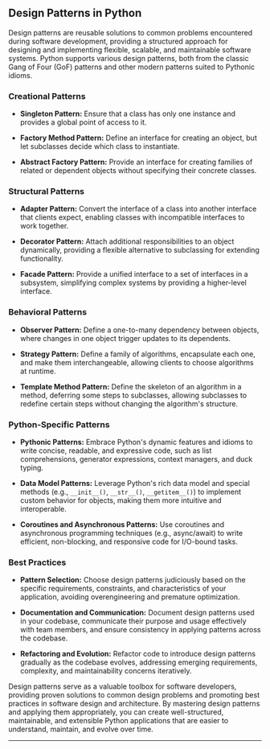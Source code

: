 ## Design Patterns in Python

Design patterns are reusable solutions to common problems encountered during software development, providing a structured approach for designing and implementing flexible, scalable, and maintainable software systems. Python supports various design patterns, both from the classic Gang of Four (GoF) patterns and other modern patterns suited to Pythonic idioms.

### Creational Patterns

- **Singleton Pattern:** Ensure that a class has only one instance and provides a global point of access to it.

- **Factory Method Pattern:** Define an interface for creating an object, but let subclasses decide which class to instantiate.

- **Abstract Factory Pattern:** Provide an interface for creating families of related or dependent objects without specifying their concrete classes.

### Structural Patterns

- **Adapter Pattern:** Convert the interface of a class into another interface that clients expect, enabling classes with incompatible interfaces to work together.

- **Decorator Pattern:** Attach additional responsibilities to an object dynamically, providing a flexible alternative to subclassing for extending functionality.

- **Facade Pattern:** Provide a unified interface to a set of interfaces in a subsystem, simplifying complex systems by providing a higher-level interface.

### Behavioral Patterns

- **Observer Pattern:** Define a one-to-many dependency between objects, where changes in one object trigger updates to its dependents.

- **Strategy Pattern:** Define a family of algorithms, encapsulate each one, and make them interchangeable, allowing clients to choose algorithms at runtime.

- **Template Method Pattern:** Define the skeleton of an algorithm in a method, deferring some steps to subclasses, allowing subclasses to redefine certain steps without changing the algorithm's structure.

### Python-Specific Patterns

- **Pythonic Patterns:** Embrace Python's dynamic features and idioms to write concise, readable, and expressive code, such as list comprehensions, generator expressions, context managers, and duck typing.

- **Data Model Patterns:** Leverage Python's rich data model and special methods (e.g., `__init__()`, `__str__()`, `__getitem__()`) to implement custom behavior for objects, making them more intuitive and interoperable.

- **Coroutines and Asynchronous Patterns:** Use coroutines and asynchronous programming techniques (e.g., async/await) to write efficient, non-blocking, and responsive code for I/O-bound tasks.

### Best Practices

- **Pattern Selection:** Choose design patterns judiciously based on the specific requirements, constraints, and characteristics of your application, avoiding overengineering and premature optimization.

- **Documentation and Communication:** Document design patterns used in your codebase, communicate their purpose and usage effectively with team members, and ensure consistency in applying patterns across the codebase.

- **Refactoring and Evolution:** Refactor code to introduce design patterns gradually as the codebase evolves, addressing emerging requirements, complexity, and maintainability concerns iteratively.

Design patterns serve as a valuable toolbox for software developers, providing proven solutions to common design problems and promoting best practices in software design and architecture. By mastering design patterns and applying them appropriately, you can create well-structured, maintainable, and extensible Python applications that are easier to understand, maintain, and evolve over time.

---